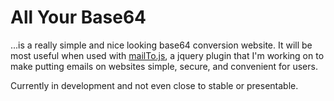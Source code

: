 All Your Base64
===============

...is a really simple and nice looking base64 conversion website. It will be most useful when used with [mailTo.js](https://github.com/jenius/mailTo), a jquery plugin that I'm working on to make putting emails on websites simple, secure, and convenient for users.

Currently in development and not even close to stable or presentable.